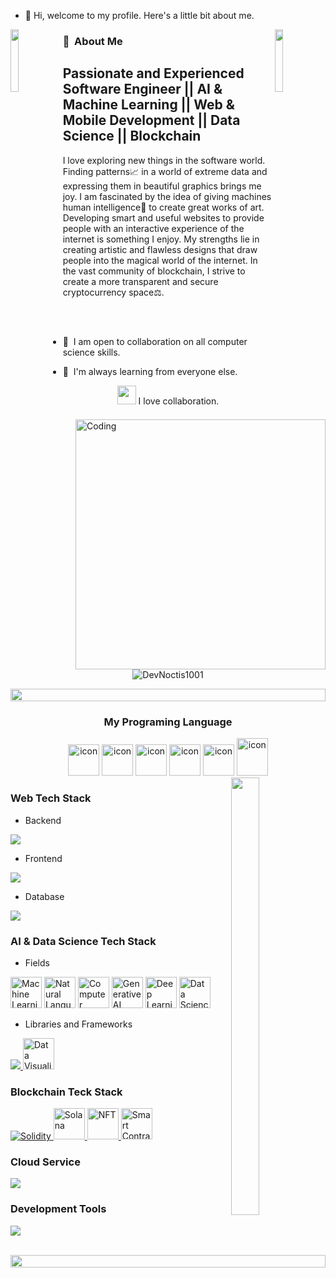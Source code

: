 - 👋 Hi, welcome to my profile. Here's a little bit about me.

<img align="left" src="https://user-images.githubusercontent.com/65187002/144930161-2f783401-8d27-4fdf-a2f7-cc0ba32f1f1f.gif" width="16%" style="display:inline;"><img align="right" src="https://user-images.githubusercontent.com/65187002/144930161-2f783401-8d27-4fdf-a2f7-cc0ba32f1f1f.gif" width="16%" style="display:inline;">

### 💪 &nbsp;About Me

Passionate and Experienced Software Engineer || AI & Machine Learning || Web & Mobile Development || Data Science || Blockchain
-----------------------------------------------------------------------------------------------------------------------------

<p align="left">I love exploring new things in the software world. Finding patterns📈 in a world of extreme data and expressing them in beautiful graphics brings me joy. I am fascinated by the idea of giving machines human intelligence🤖 to create great works of art. Developing smart and useful websites to provide people with an interactive experience of the internet is something I enjoy. My strengths lie in creating artistic and flawless designs that draw people into the magical world of the internet. In the vast community of blockchain, I strive to create a more transparent and secure cryptocurrency space⚖.</p>

<img align="right" alt="Coding" width="400" src="https://user-images.githubusercontent.com/74038190/229223263-cf2e4b07-2615-4f87-9c38-e37600f8381a.gif">
<br><br>

- 🤝  I am open to collaboration on all computer science skills.


- 👬  I'm always learning from everyone else.

 <div align="center">
  <img src="https://media.giphy.com/media/LnQjpWaON8nhr21vNW/giphy.gif" width="30"> I love collaboration.
 </div>

<br>
<p align="center"> 
 <img src="https://komarev.com/ghpvc/?username=supuna97&label=Profile%20views&color=0e75b6&style=flat" alt="DevNoctis1001" /> 
<!--  <img src="https://img.shields.io/badge/Languages-Python | Java | PHP | Typescript | Node | React -green.svg" alt="supun nanayakkara's languages" /> -->
<!--  <img alt="Profile followers" src="https://img.shields.io/github/followers/supuna97"> -->
</p>

<img src="https://i.imgur.com/dBaSKWF.gif" height="20" width="100%">

<h3 align="center"> My Programing Language </h3>

<div align="center">
  <img src="https://techstack-generator.vercel.app/python-icon.svg" alt="icon" width="50" height="50" />
  <img src="https://techstack-generator.vercel.app/ts-icon.svg" alt="icon" width="50" height="50" />
  <img src="https://techstack-generator.vercel.app/js-icon.svg" alt="icon"width="50" height="50" />
  <img src="https://techstack-generator.vercel.app/java-icon.svg" alt="icon" width="50" height="50" />
  <img src="https://techstack-generator.vercel.app/rescript-icon.svg" alt="icon" width="50" height="50" />
 <img src="https://techstack-generator.vercel.app/mysql-icon.svg" alt="icon" width="50" height="60" />
</div>

<img align="right" src="https://user-images.githubusercontent.com/65187002/144930161-2f783401-8d27-4fdf-a2f7-cc0ba32f1f1f.gif" width="30%" height="700" style="display:inline;">

 <h3 align="left"> Web Tech Stack </h3>
 
 - Backend
<p align="left">
  <a href="https://skillicons.dev">
    <img src="https://skillicons.dev/icons?i=php,laravel,java,nodejs,py,spring,flask,fastapi,express,nestjs" />
  </a>
</p>

- Frontend
<p align="left">
  <a href="https://skillicons.dev">
    <img src="https://skillicons.dev/icons?i=ts,js,react,nextjs,redux,tailwind,materialui" />
  </a>
</p>

- Database
<p align="left">
  <a href="https://skillicons.dev">
    <img src="https://skillicons.dev/icons?i=mongodb,mysql,postgresql" />
  </a>
</p>

<h3 align='left'> AI & Data Science Tech Stack </h3> 

- Fields
<div align="left">
 <img src="https://cdn-icons-png.flaticon.com/128/9887/9887894.png" width="50" height="50" alt="Machine Learning" />
 <img src="https://cdn-icons-png.flaticon.com/128/9831/9831298.png" width="50" height="50" alt="Natural Language Processing" />
 <img src="https://cdn-icons-png.flaticon.com/128/10328/10328854.png" width="50" height="50" alt="Computer Vision" />
 <img src="https://cdn-icons-png.flaticon.com/128/13434/13434913.png" width="50" height="50" alt="Generative AI" />
 <img src="https://cdn-icons-png.flaticon.com/128/2103/2103787.png" width="50" height="50" alt="Deep Learning" />
 <img src="https://cdn-icons-png.flaticon.com/128/9074/9074033.png" width="50" height="50" alt="Data Science" />
</div>

- Libraries and Frameworks
<p align="left">
  <a href="https://skillicons.dev">
    <img src="https://skillicons.dev/icons?i=tensorflow,pytorch,sklearn,ai" />
    <img src="https://cdn-icons-png.flaticon.com/128/8660/8660342.png" width="50" height="50" alt="Data Visualization" />
  </a>
</p>

<h3 align='left'> Blockchain Teck Stack </h3> 

<p align="left">
  <a href="https://skillicons.dev">
    <img src="https://skillicons.dev/icons?i=solidity" alt="Solidity" />
    <img src="https://cdn-icons-png.flaticon.com/128/6001/6001527.png" width="50" height="50" alt="Solana" />
    <img src="https://cdn-icons-png.flaticon.com/128/6228/6228867.png" width="50" height="50" alt="NFT" />
    <img src="https://cdn-icons-png.flaticon.com/128/6614/6614837.png" width="50" height="50" alt="Smart Contract" />
  </a>
</p>

<h3 align='left'> Cloud Service </h3>

<p align="left">
  <a href="https://skillicons.dev">
    <img src="https://skillicons.dev/icons?i=azure,aws,gcp,firebase,cloudflare" />
  </a>
</p>

<h3 align='left'> Development Tools </h3>

<p align="left">
  <a href="https://skillicons.dev">
    <img src="https://skillicons.dev/icons?i=git,github,docker,figma,xd,idea,vscode,postman,linux" />
  </a>
</p>

<br/>

<img src="https://i.imgur.com/dBaSKWF.gif" height="20" width="100%">


<!--
**DevNoctis1001/DevNoctis1001** is a ✨ _special_ ✨ repository because its `README.md` (this file) appears on your GitHub profile.

Here are some ideas to get you started:

- 🔭 I’m currently working on ...
- 🌱 I’m currently learning ...
- 👯 I’m looking to collaborate on ...
- 🤔 I’m looking for help with ...
- 💬 Ask me about ...
- 📫 How to reach me: ...
- 😄 Pronouns: ...
- ⚡ Fun fact: ...
-->
